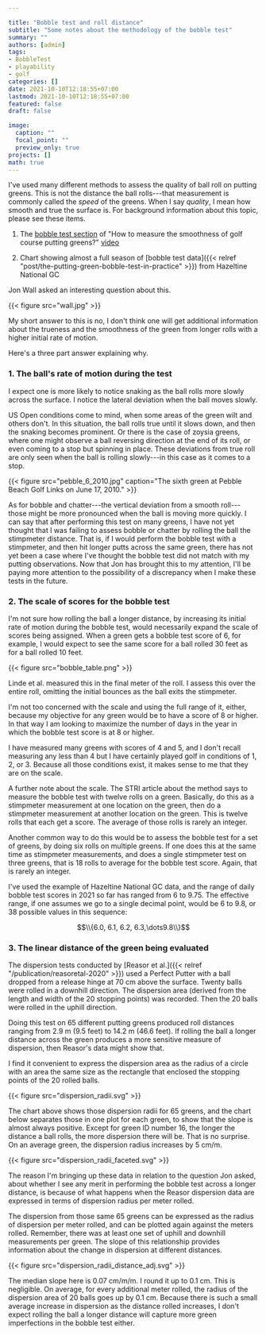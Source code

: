 ```yaml
---

title: "Bobble test and roll distance"
subtitle: "Some notes about the methodology of the bobble test"
summary: ""
authors: [admin]
tags: 
- BobbleTest
- playability
- golf
categories: []
date: 2021-10-10T12:18:55+07:00
lastmod: 2021-10-10T12:18:55+07:00
featured: false
draft: false

image:
  caption: ""
  focal_point: ""
  preview_only: true
projects: []
math: true
---
```


I've used many different methods to assess the quality of ball roll on putting greens. This is not the distance the ball rolls---that measurement is commonly called the *speed* of the greens. When I say *quality*, I mean how smooth and true the surface is. For background information about this topic, please see these items.

1. The [bobble test section](https://youtu.be/Fg_aDTB-O10?t=465) of "How to measure the smoothness of golf course putting greens?" [video](https://youtu.be/Fg_aDTB-O10)

2. Chart showing almost a full season of [bobble test data]({{< relref "post/the-putting-green-bobble-test-in-practice" >}}) from Hazeltine National GC 

Jon Wall asked an interesting question about this.

{{< figure src="wall.jpg" >}}

My short answer to this is no, I don't think one will get additional information about the trueness and the smoothness of the green from longer rolls with a higher initial rate of motion. 

Here's a three part answer explaining why.

### 1. The ball's rate of motion during the test

I expect one is more likely to notice snaking as the ball rolls more slowly across the surface. I notice the lateral deviation when the ball moves slowly. 

US Open conditions come to mind, when some areas of the green wilt and others don't. In this situation, the ball rolls true until it slows down, and then the snaking becomes prominent. Or there is the case of zoysia greens, where one might observe a ball reversing direction at the end of its roll, or even coming to a stop but spinning in place. These deviations from true roll are only seen when the ball is rolling slowly---in this case as it comes to a stop.

{{< figure src="pebble_6_2010.jpg" caption="The sixth green at Pebble Beach Golf Links on June 17, 2010." >}}

As for bobble and chatter---the vertical deviation from a smooth roll---those might be more pronounced when the ball is moving more quickly. I can say that after performing this test on many greens, I have not yet thought that I was failing to assess bobble or chatter by rolling the ball the stimpmeter distance. That is, if I would perform the bobble test with a stimpmeter, and then hit longer putts across the same green, there has not yet been a case where I've thought the bobble test did not match with my putting observations. Now that Jon has brought this to my attention, I'll be paying more attention to the possibility of a discrepancy when I make these tests in the future.

### 2. The scale of scores for the bobble test

I'm not sure how rolling the ball a longer distance, by increasing its initial rate of motion during the bobble test, would necessarily expand the scale of scores being assigned. When a green gets a bobble test score of 6, for example, I would expect to see the same score for a ball rolled 30 feet as for a ball rolled 10 feet.

{{< figure src="bobble_table.png" >}}

Linde et al. measured this in the final meter of the roll. I assess this over the entire roll, omitting the initial bounces as the ball exits the stimpmeter. 

I'm not too concerned with the scale and using the full range of it, either, because my objective for any green would be to have a score of 8 or higher. In that way I am looking to maximize the number of days in the year in which the bobble test score is at 8 or higher.

I have measured many greens with scores of 4 and 5, and I don't recall measuring any less than 4 but I have certainly played golf in conditions of 1, 2, or 3. Because all those conditions exist, it makes sense to me that they are on the scale. 

A further note about the scale. The STRI article about the method says to measure the bobble test with twelve rolls on a green. Basically, do this as a stimpmeter measurement at one location on the green, then do a stimpmeter measurement at another location on the green. This is twelve rolls that each get a score. The average of those rolls is rarely an integer. 

Another common way to do this would be to assess the bobble test for a set of greens, by doing six rolls on multiple greens. If one does this at the same time as stimpmeter measurements, and does a single stimpmeter test on three greens, that is 18 rolls to average for the bobble test score. Again, that is rarely an integer. 

I've used the example of Hazeltine National GC data, and the range of daily bobble test scores in 2021 so far has ranged from 6 to 9.75. The effective range, if one assumes we go to a single decimal point, would be 6 to 9.8, or 38 possible values in this sequence:

$$\\{6.0, 6.1, 6.2, 6.3,\dots9.8\\}$$

### 3. The linear distance of the green being evaluated

The dispersion tests conducted by [Reasor et al.]({{< relref "/publication/reasoretal-2020" >}}) used a Perfect Putter with a ball dropped from a release hinge at 70 cm above the surface. Twenty balls were rolled in a downhill direction. The dispersion area (derived from the length and width of the 20 stopping points) was recorded. Then the 20 balls were rolled in the uphill direction. 

Doing this test on 65 different putting greens produced roll distances ranging from 2.9 m (9.5 feet) to 14.2 m (46.6 feet). If rolling the ball a longer distance across the green produces a more sensitive measure of dispersion, then Reasor's data might show that. 

I find it convenient to express the dispersion area as the radius of a circle with an area the same size as the rectangle that enclosed the stopping points of the 20 rolled balls. 

{{< figure src="dispersion_radii.svg" >}}

The chart above shows those dispersion radii for 65 greens, and the chart below separates those in one plot for each green, to show that the slope is almost always positive. Except for green ID number 16, the longer the distance a ball rolls, the more dispersion there will be. That is no surprise. On an average green, the dispersion radius increases by 5 cm/m. 

{{< figure src="dispersion_radii_faceted.svg" >}}

The reason I'm bringing up these data in relation to the question Jon asked, about whether I see any merit in performing the bobble test across a longer distance, is because of what happens when the Reasor dispersion data are expressed in terms of dispersion radius per meter rolled. 

The dispersion from those same 65 greens can be expressed as the radius of dispersion per meter rolled, and can be plotted again against the meters rolled. Remember, there was at least one set of uphill and downhill measurements per green. The slope of this relationship provides information about the change in dispersion at different distances.

{{< figure src="dispersion_radii_distance_adj.svg" >}}

The median slope here is 0.07 cm/m/m. I round it up to 0.1 cm. This is negligible. On average, for every additional meter rolled, the radius of the dispersion area of 20 balls goes up by 0.1 cm. Because there is such a small average increase in dispersion as the distance rolled increases, I don't expect rolling the ball a longer distance will capture more green imperfections in the bobble test either.



